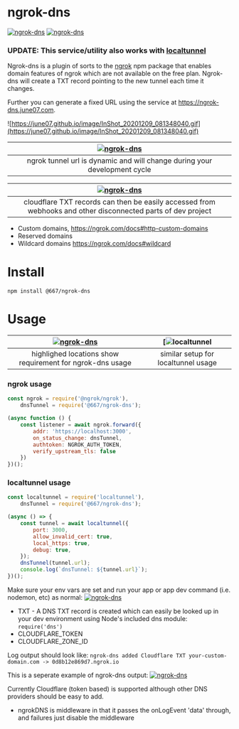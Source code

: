 # ngrok-dns
[![ngrok-dns](https://img.shields.io/github/package-json/v/june07/ngrok-dns)](https://github.com/june07/ngrok-dns) [![ngrok-dns](https://img.shields.io/npm/v/@667/ngrok-dns)](https://www.npmjs.com/package/@667/ngrok-dns)

### UPDATE: This service/utility also works with [localtunnel](https://www.npmjs.com/package/localtunnel)

Ngrok-dns is a plugin of sorts to the [ngrok](https://www.npmjs.com/package/@ngrok/ngrok) npm package that enables domain features of ngrok which are not available on the free plan.
Ngrok-dns will create a TXT record pointing to the new tunnel each time it changes.

Further you can generate a fixed URL using the service at https://ngrok-dns.june07.com.

![https://june07.github.io/image/InShot_20201209_081348040.gif](https://june07.github.io/image/InShot_20201209_081348040.gif)

|[![ngrok-dns](https://june07.github.io/ngrok-dns/tempsnip.png)](https://github.com/june07/ngrok-dns)|
|:---:|
| ngrok tunnel url is dynamic and will change during your development cycle |

|[![ngrok-dns](https://res.cloudinary.com/june07/image/upload/v1606674450/june07/Capture-cloudflare-ngrok-txt.png)](https://github.com/june07/ngrok-dns)|
|:---:|
| cloudflare TXT records can then be easily accessed from webhooks and other disconnected parts of dev project |
  - Custom domains,
https://ngrok.com/docs#http-custom-domains
  - Reserved domains
  - Wildcard domains
https://ngrok.com/docs#wildcard

# Install
`npm install @667/ngrok-dns`

# Usage
|[![ngrok-dns](https://github.com/user-attachments/assets/09af65a8-a239-4805-b4a8-be5b12d6d5f3)](https://github.com/june07/ngrok-dns)| [![localtunnel](https://res.cloudinary.com/june07/image/upload/v1670606221/Screenshot_2022-12-09_091645_n3dmoe.png) |
|:---:|:---:|
| highlighed locations show requirement for ngrok-dns usage | similar setup for localtunnel usage |

### ngrok usage
```javascript
const ngrok = require('@ngrok/ngrok'),
    dnsTunnel = require('@667/ngrok-dns');

(async function () {
    const listener = await ngrok.forward({
        addr: 'https://localhost:3000',
        on_status_change: dnsTunnel,
        authtoken: NGROK_AUTH_TOKEN,
        verify_upstream_tls: false
    })
})();
```
### localtunnel usage
```javascript
const localtunnel = require('localtunnel'),
    dnsTunnel = require('@667/ngrok-dns');

(async () => {
    const tunnel = await localtunnel({
        port: 3000,
        allow_invalid_cert: true,
        local_https: true,
        debug: true,
    });
    dnsTunnel(tunnel.url);
    console.log(`dnsTunnel: ${tunnel.url}`);
})();
```

Make sure your env vars are set and run your app or app dev command (i.e. nodemon, etc) as normal:
[![ngrok-dns](https://res.cloudinary.com/june07/image/upload/v1606675846/june07/Capture-commandLine-ngrok-dns.png)](https://github.com/june07/ngrok-dns)
* TXT - A DNS TXT record is created which can easily be looked up in your dev environment using Node's included dns module:
    `require('dns')`
* CLOUDFLARE_TOKEN
* CLOUDFLARE_ZONE_ID

Log output should look like:
`ngrok-dns added Cloudflare TXT your-custom-domain.com -> 0d8b12e869d7.ngrok.io`

This is a seperate example of ngrok-dns output:
[![ngrok-dns](https://res.cloudinary.com/june07/image/upload/v1606676283/june07/Screenshot_2020-11-29_105348.png)](https://github.com/june07/ngrok-dns)

Currently Cloudflare (token based) is supported although other DNS providers should be easy to add.

* ngrokDNS is middleware in that it passes the onLogEvent 'data' through, and failures just disable the middleware
